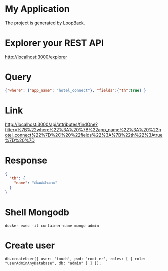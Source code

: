 # My Application

The project is generated by [LoopBack](http://loopback.io).

# Explorer your REST API
[http://localhost:3000/explorer](http://localhost:3000/explorer)

# Query
```json
{"where": {"app_name": "hotel_connect"}, "fields":{"th":true} }
```
# Link
[http://localhost:3000/api/attributes/findOne?filter=%7B%22where%22%3A%20%7B%22app_name%22%3A%20%22hotel_connect%22%7D%2C%20%22fields%22%3A%7B%22th%22%3Atrue%7D%20%7D](http://localhost:3000/api/attributes/findOne?filter=%7B%22where%22%3A%20%7B%22app_name%22%3A%20%22hotel_connect%22%7D%2C%20%22fields%22%3A%7B%22th%22%3Atrue%7D%20%7D)

# Response
```json
{
  "th": {
    "name": "เชื่อมต่อโรงแรม"
  }
}
```

# Shell Mongodb
```
docker exec -it container-name mongo admin
```

# Create user
```
db.createUser({ user: 'touch', pwd: 'root-er', roles: [ { role: "userAdminAnyDatabase", db: "admin" } ] });
```